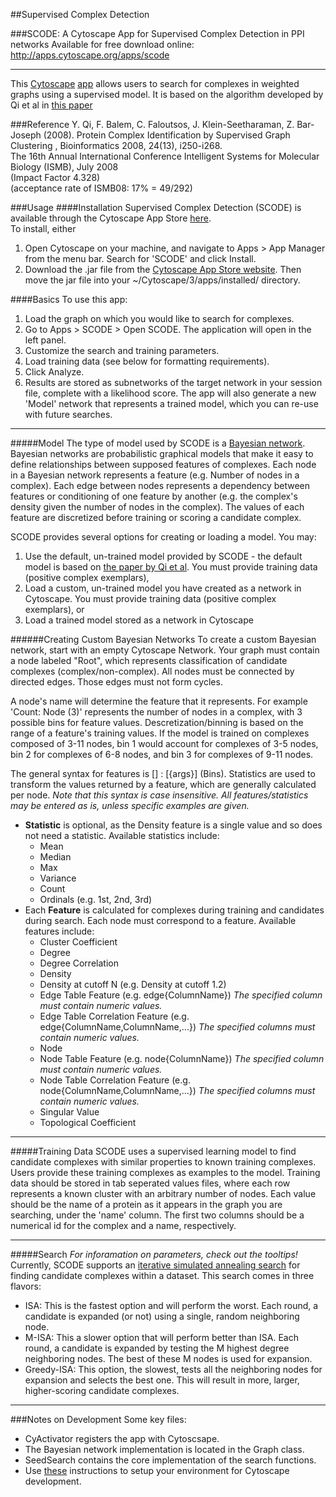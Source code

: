 ##Supervised Complex Detection

###SCODE: A Cytoscape App for Supervised Complex Detection in PPI networks 
  Available for free download online: http://apps.cytoscape.org/apps/scode


****
This [Cytoscape](http://cytoscape.org/) [app](http://apps.cytoscape.org/) allows users to search for complexes in weighted graphs using a supervised model. It is based on the algorithm developed by Qi et al in [this paper](http://www.cs.cmu.edu/~qyj/SuperComplex/)


###Reference
Y. Qi, F. Balem, C. Faloutsos, J. Klein-Seetharaman, Z. Bar-Joseph (2008). Protein Complex Identification by Supervised Graph Clustering , Bioinformatics 2008, 24(13), i250-i268.  
The 16th Annual International Conference Intelligent Systems for Molecular Biology (ISMB), July 2008  
(Impact Factor 4.328)   
(acceptance rate of ISMB08: 17% = 49/292)   
  
###Usage
####Installation
Supervised Complex Detection (SCODE) is available through the Cytoscape App Store [here](http://apps.cytoscape.org/apps/scode).  
To install, either  
  1. Open Cytoscape on your machine, and navigate to Apps > App Manager from the menu bar. Search for 'SCODE' and click Install.
  2. Download the .jar file from the [Cytoscape App Store website](http://apps.cytoscape.org/apps/scode). Then move the jar file into your ~/Cytoscape/3/apps/installed/ directory.

####Basics
To use this app:
  1. Load the graph on which you would like to search for complexes.
  2. Go to Apps > SCODE > Open SCODE. The application will open in the left panel.
  3. Customize the search and training parameters. 
  4. Load training data (see below for formatting requirements).
  5. Click Analyze.
  6. Results are stored as subnetworks of the target network in your session file, complete with a likelihood score.  The app will also generate a new 'Model' network that represents a trained model, which you can re-use with future searches.
***

#####Model
The type of model used by SCODE is a [Bayesian network](http://en.wikipedia.org/wiki/Bayesian_network).  Bayesian networks are probabilistic graphical models that make it easy to define relationships between supposed features of complexes.  Each node in a Bayesian network represents a feature (e.g. Number of nodes in a complex).  Each edge between nodes represents a dependency between features or conditioning of one feature by another (e.g. the complex's density given the number of nodes in the complex).  The values of each feature are discretized before training or scoring a candidate complex.

SCODE provides several options for creating or loading a model. You may:
  1. Use the default, un-trained model provided by SCODE - the default model is based on [the paper by Qi et al](http://www.cs.cmu.edu/~qyj/SuperComplex/). You must provide training data (positive complex exemplars),
  2. Load a custom, un-trained model you have created as a network in Cytoscape. You must provide training data (positive complex exemplars), or
  3. Load a trained model stored as a network in Cytoscape

######Creating Custom Bayesian Networks
To create a custom Bayesian network, start with an empty Cytoscape Network.  Your graph must contain a node labeled "Root", which represents classification of candidate complexes (complex/non-complex).  All nodes must be connected by directed edges.  Those edges must not form cycles.

A node's name will determine the feature that it represents.  For example 'Count: Node (3)' represents the number of nodes in a complex, with 3 possible bins for feature values.  Descretization/binning is based on the range of a feature's training values.  If the model is trained on complexes composed of 3-11 nodes, bin 1 would account for complexes of 3-5 nodes, bin 2 for complexes of 6-8 nodes, and bin 3 for complexes of 9-11 nodes.

The general syntax for features is [<Statistic>] : <Feature>[{args}] (Bins).  Statistics are used to transform the values returned by a feature, which are generally calculated per node.
*Note that this syntax is case insensitive.  All features/statistics may be entered as is, unless specific examples are given.*
* **Statistic** is optional, as the Density feature is a single value and so does not need a statistic. Available statistics include: 
  * Mean
  * Median
  * Max
  * Variance
  * Count
  * Ordinals (e.g. 1st, 2nd, 3rd)
* Each **Feature** is calculated for complexes during training and candidates during search.  Each node must correspond to a feature.  Available features include:
  * Cluster Coefficient
  * Degree
  * Degree Correlation
  * Density
  * Density at cutoff N (e.g. Density at cutoff 1.2)
  * Edge Table Feature (e.g. edge{ColumnName}) *The specified column must contain numeric values.*
  * Edge Table Correlation Feature (e.g. edge{ColumnName,ColumnName,...}) *The specified columns must contain numeric values.*
  * Node
  * Node Table Feature (e.g. node{ColumnName}) *The specified column must contain numeric values.*
  * Node Table Correlation Feature (e.g. node{ColumnName,ColumnName,...}) *The specified columns must contain numeric values.*
  * Singular Value
  * Topological Coefficient

***

#####Training Data
SCODE uses a supervised learning model to find candidate complexes with similar properties to known training complexes. Users provide these training complexes as examples to the model.  Training data should be stored in tab seperated values files, where each row represents a known cluster with an arbitrary number of nodes.  Each value should be the name of a protein as it appears in the graph you are searching, under the 'name' column.  The first two columns should be a numerical id for the complex and a name, respectively.
***

#####Search
*For inforamation on parameters, check out the tooltips!*
Currently, SCODE supports an [iterative simulated annealing search](http://en.wikipedia.org/wiki/Simulated_annealing) for finding candidate complexes within a dataset.  This search comes in three flavors:
* ISA: This is the fastest option and will perform the worst.  Each round, a candidate is expanded (or not) using a single, random neighboring node.  
* M-ISA: This a slower option that will perform better than ISA.  Each round, a candidate is expanded by testing the M highest degree neighboring nodes.  The best of these M nodes is used for expansion.
* Greedy-ISA:  This option, the slowest, tests all the neighboring nodes for expansion and selects the best one.  This will result in more, larger, higher-scoring candidate complexes.

***
###Notes on Development
Some key files:
* CyActivator registers the app with Cytoscsape.
* The Bayesian network implementation is located in the Graph class.
* SeedSearch contains the core implementation of the search functions.
* Use [these](http://wiki.cytoscape.org/Cytoscape_3/AppDeveloper) instructions to setup your environment for Cytoscape development.
